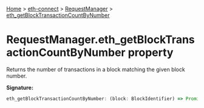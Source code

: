 [Home](./index) &gt; [eth-connect](./eth-connect.md) &gt; [RequestManager](./eth-connect.requestmanager.md) &gt; [eth\_getBlockTransactionCountByNumber](./eth-connect.requestmanager.eth_getblocktransactioncountbynumber.md)

# RequestManager.eth\_getBlockTransactionCountByNumber property

Returns the number of transactions in a block matching the given block number.

**Signature:**
```javascript
eth_getBlockTransactionCountByNumber: (block: BlockIdentifier) => Promise<number>
```
